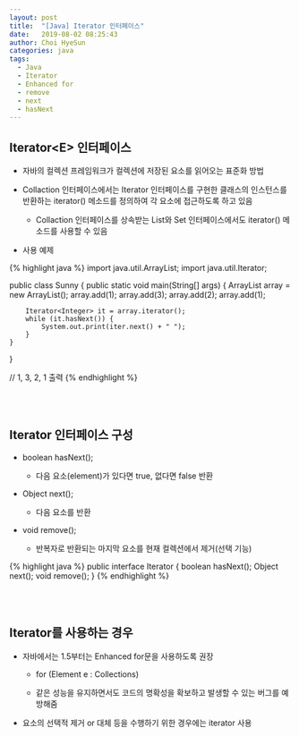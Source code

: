```yaml
---
layout: post
title:  "[Java] Iterator 인터페이스"
date:   2019-08-02 08:25:43
author: Choi HyeSun
categories: java
tags:
  - Java
  - Iterator
  - Enhanced for
  - remove
  - next
  - hasNext
---
```


## Iterator\<E> 인터페이스

- 자바의 컬렉션 프레임워크가 컬렉션에 저장된 요소를 읽어오는 표준화 방법

- Collaction 인터페이스에서는 Iterator 인터페이스를 구현한 클래스의 인스턴스를 반환하는 iterator() 메소드를 정의하여 각 요소에 접근하도록 하고 있음

  - Collaction 인터페이스를 상속받는 List와 Set 인터페이스에서도 iterator() 메소드를 사용할 수 있음

- 사용 예제

{% highlight java %}
import java.util.ArrayList;
import java.util.Iterator;

public class Sunny {
    public static void main(String[] args) {
        ArrayList<Integer> array = new ArrayList<Integer>();
        array.add(1);
        array.add(3);
        array.add(2);
        array.add(1);
        
        Iterator<Integer> it = array.iterator();
        while (it.hasNext()) {
            System.out.print(iter.next() + " ");
        }
    }
}

// 1, 3, 2, 1 출력
{% endhighlight %}

<br>
<br>

## Iterator 인터페이스 구성

- boolean hasNext();

  - 다음 요소(element)가 있다면 true, 없다면 false 반환

- Object next();

  - 다음 요소를 반환

- void remove();

  - 반복자로 반환되는 마지막 요소를 현재 컬렉션에서 제거(선택 기능)

{% highlight java %}
public interface Iterator {
    boolean hasNext();
    Object next();
    void remove();
}
{% endhighlight %}

<br>
<br>

## Iterator를 사용하는 경우

- 자바에서는 1.5부터는 Enhanced for문을 사용하도록 권장

  - for (Element e : Collections)

  - 같은 성능을 유지하면서도 코드의 명확성을 확보하고 발생할 수 있는 버그를 예방해줌

- 요소의 선택적 제거 or 대체 등을 수행하기 위한 경우에는 iterator 사용
